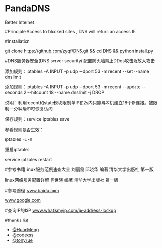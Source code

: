 # PandaDNS
Better Internet

#Principle
Access to blocked sites , DNS will return an access IP.

#Installation

git clone https://github.com/zyqf/DNS.git  && cd DNS && python install.py

#DNS服务器安全(DNS server security)
配置防火墙防止DDos攻击及放大攻击

添加规则：iptables -A INPUT -p udp --dport 53 -m recent --set --name dnslimit

添加规则：iptables -A INPUT -p udp --dport 53 -m recent --update --seconds 2 --hitcount 18 --name dnslimit -j DROP

说明：利用recent和state模块限制单IP在2s内只能与本机建立18个新连接。被限制一分钟后即可恢复访问

保存规则：service iptables save

参看规则是否生效：

iptables -L -n

重启iptables

service iptables restart



#参考书籍
linux服务范例速查大全 刘丽霞 邱晓华 编著  清华大学出版社 第一版

linux网络服务配置详解 何世晓 编著 清华大学出版社  第一版

#参考途径
www.baidu.com

www.google.com

#查询IP的ISP
www.whatismyip.com/ip-address-lookup

#thanks list
* [@HuanMeng](https://github.com/HuanMeng0)
* [@codexss](https://github.com/codexss)
* [@tonyxue](https://github.com/tonyxue)
